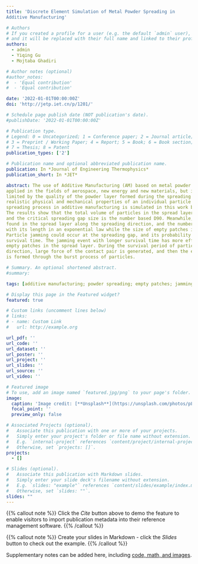 ```yaml
---
title: 'Discrete Element Simulation of Metal Powder Spreading in
Additive Manufacturing'

# Authors
# If you created a profile for a user (e.g. the default `admin` user), write the username (folder name) here
# and it will be replaced with their full name and linked to their profile.
authors:
  - admin
  - Yiqing Gu
  - Mojtaba Ghadiri

# Author notes (optional)
#author_notes:
#  - 'Equal contribution'
#  - 'Equal contribution'

date: '2022-01-01T00:00:00Z'
doi: 'http://jetp.iet.cn/p/1201/'

# Schedule page publish date (NOT publication's date).
#publishDate: '2022-01-01T00:00:00Z'

# Publication type.
# Legend: 0 = Uncategorized; 1 = Conference paper; 2 = Journal article;
# 3 = Preprint / Working Paper; 4 = Report; 5 = Book; 6 = Book section;
# 7 = Thesis; 8 = Patent
publication_types: ['2']

# Publication name and optional abbreviated publication name.
publication: In *Journal of Engineering Thermophysics*
publication_short: In *JET*

abstract: The use of Additive Manufacturing (AM) based on metal powder has been rapidly
applied in the fields of aerospace, new energy and new materials, but its product performance is
limited by the quality of the powder layer formed during the spreading process. Based on the
realistic physical and mechanical properties of an individual particle in the metal powder, the blade
spreading process in additive manufacturing is simulated in this work by discrete element method.
The results show that the total volume of particles in the spread layer is linear to the spreading gap,
and the critical spreading gap size is the number based D90. Meanwhile, empty patches could be
found in the spread layer along the spreading direction, and the number of empty patches decreases
with its length in an exponential law while the size of empty patches is sensitive to the gap size.
Particle jamming could occur at the spreading gap, and its probability decreases sharply with the
survival time. The jamming event with longer survival time has more effects on the formation of
empty patches in the spread layer. During the survival period of particle jamming in the spreading
direction, large force of the contact pair is generated, and then the empty patches in the spread layer
is formed through the burst process of particles.

# Summary. An optional shortened abstract.
#summary: 

tags: [additive manufacturing; powder spreading; empty patches; jamming; discrete element method]

# Display this page in the Featured widget?
featured: true

# Custom links (uncomment lines below)
# links:
# - name: Custom Link
#   url: http://example.org

url_pdf: ''
url_code: ''
url_dataset: ''
url_poster: ''
url_project: ''
url_slides: ''
url_source: ''
url_video: ''

# Featured image
# To use, add an image named `featured.jpg/png` to your page's folder.
image:
  caption: 'Image credit: [**Unsplash**](https://unsplash.com/photos/pLCdAaMFLTE)'
  focal_point: ''
  preview_only: false

# Associated Projects (optional).
#   Associate this publication with one or more of your projects.
#   Simply enter your project's folder or file name without extension.
#   E.g. `internal-project` references `content/project/internal-project/index.md`.
#   Otherwise, set `projects: []`.
projects:
  - []

# Slides (optional).
#   Associate this publication with Markdown slides.
#   Simply enter your slide deck's filename without extension.
#   E.g. `slides: "example"` references `content/slides/example/index.md`.
#   Otherwise, set `slides: ""`.
slides: ""
---
```


{{% callout note %}}
Click the _Cite_ button above to demo the feature to enable visitors to import publication metadata into their reference management software.
{{% /callout %}}

{{% callout note %}}
Create your slides in Markdown - click the _Slides_ button to check out the example.
{{% /callout %}}

Supplementary notes can be added here, including [code, math, and images](https://wowchemy.com/docs/writing-markdown-latex/).
